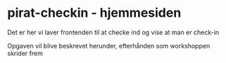 # pirat-checkin - hjemmesiden

Det er her vi laver frontenden til at checke ind og vise at man er check-in

Opgaven vil blive beskrevet herunder, efterhånden som workshoppen skrider frem